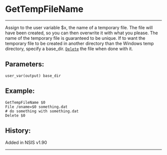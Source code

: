 # GetTempFileName

---

Assign to the user variable $x, the name of a temporary file. The file will have been created, so you can then overwrite it with what you please. The name of the temporary file is guaranteed to be unique. If to want the temporary file to be created in another directory than the Windows temp directory, specify a base_dir. [`Delete`][1] the file when done with it.

## Parameters:

    user_var(output) base_dir

## Example:

	GetTempFileName $0
	File /oname=$0 something.dat
	# do something with something.dat
	Delete $0

## History:

Added in NSIS v1.90

---

[1]: Delete.md